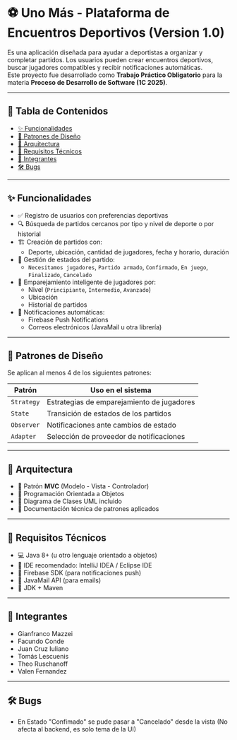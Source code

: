 # ⚽ Uno Más - Plataforma de Encuentros Deportivos (Version 1.0)

Es una aplicación diseñada para ayudar a deportistas a organizar y completar partidos. Los usuarios pueden crear encuentros deportivos, buscar jugadores compatibles y recibir notificaciones automáticas.  
Este proyecto fue desarrollado como **Trabajo Práctico Obligatorio** para la materia **Proceso de Desarrollo de Software (1C 2025)**.

---

## 🧾 Tabla de Contenidos

- [✨ Funcionalidades](#-funcionalidades)
- [🧠 Patrones de Diseño](#-patrones-de-diseño)
- [🧱 Arquitectura](#-arquitectura)
- [📌 Requisitos Técnicos](#-requisitos-técnicos)
- [👥 Integrantes](#-integrantes)
- [🛠️ Bugs](#-bugs)

---

## ✨ Funcionalidades

- ✅ Registro de usuarios con preferencias deportivas
- 🔍 Búsqueda de partidos cercanos por tipo y nivel de deporte o por historial
- 🏗️ Creación de partidos con:
  - Deporte, ubicación, cantidad de jugadores, fecha y horario, duración
- 🔄 Gestión de estados del partido:
  - `Necesitamos jugadores`, `Partido armado`, `Confirmado`, `En juego`, `Finalizado`, `Cancelado`
- 🤝 Emparejamiento inteligente de jugadores por:
  - Nivel (`Principiante`, `Intermedio`, `Avanzado`)
  - Ubicación
  - Historial de partidos
- 📲 Notificaciones automáticas:
  - Firebase Push Notifications
  - Correos electrónicos (JavaMail u otra librería)

---

## 🧠 Patrones de Diseño

Se aplican al menos 4 de los siguientes patrones:

| Patrón     | Uso en el sistema                                       |
|------------|---------------------------------------------------------|
| `Strategy` | Estrategias de emparejamiento de jugadores              |
| `State`    | Transición de estados de los partidos                   |
| `Observer` | Notificaciones ante cambios de estado                   |
| `Adapter`  | Selección de proveedor de notificaciones                |

---

## 🧱 Arquitectura

- 🎯 Patrón **MVC** (Modelo - Vista - Controlador)
- 🧩 Programación Orientada a Objetos
- 📐 Diagrama de Clases UML incluido
- 💬 Documentación técnica de patrones aplicados

---

## 📌 Requisitos Técnicos

- 💻 Java 8+ (u otro lenguaje orientado a objetos)
- 🔧 IDE recomendado: IntelliJ IDEA / Eclipse IDE
- 🔗 Firebase SDK (para notificaciones push)
- 📧 JavaMail API (para emails)
- 📄 JDK + Maven 

---

## 👥 Integrantes

- Gianfranco Mazzei
- Facundo Conde
- Juan Cruz Iuliano
- Tomás Lescuenis
- Theo Ruschanoff
- Valen Fernandez

---

## 🛠️ Bugs
- En Estado "Confimado" se pude pasar a "Cancelado" desde la vista (No afecta al backend, es solo tema de la UI)


